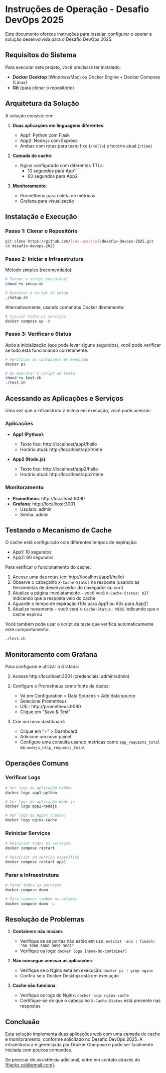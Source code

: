 # Instruções de Operação - Desafio DevOps 2025

Este documento oferece instruções para instalar, configurar e operar a solução desenvolvida para o Desafio DevOps 2025.

## Requisitos do Sistema

Para executar este projeto, você precisará ter instalado:

- **Docker Desktop** (Windows/Mac) ou Docker Engine + Docker Compose (Linux)
- **Git** (para clonar o repositório)

## Arquitetura da Solução

A solução consiste em:

1. **Duas aplicações em linguagens diferentes**:
   - App1: Python com Flask
   - App2: Node.js com Express
   - Ambas com rotas para texto fixo (`/hello`) e horário atual (`/time`)

2. **Camada de cache**:
   - Nginx configurado com diferentes TTLs:
     - 10 segundos para App1
     - 60 segundos para App2

3. **Monitoramento**:
   - Prometheus para coleta de métricas
   - Grafana para visualização

## Instalação e Execução

### Passo 1: Clonar o Repositório

```bash
git clone https://github.com/[seu-usuario]/desafio-devops-2025.git
cd desafio-devops-2025
```

### Passo 2: Iniciar a Infraestrutura

Método simples (recomendado):
```bash
# Tornar o script executável
chmod +x setup.sh

# Executar o script de setup
./setup.sh
```

Alternativamente, usando comandos Docker diretamente:
```bash
# Iniciar todos os serviços
docker compose up -d
```

### Passo 3: Verificar o Status

Após a inicialização (que pode levar alguns segundos), você pode verificar se tudo está funcionando corretamente:

```bash
# Verificar os containers em execução
docker ps

# Ou executar o script de teste
chmod +x test.sh
./test.sh
```

## Acessando as Aplicações e Serviços

Uma vez que a infraestrutura esteja em execução, você pode acessar:

### Aplicações

- **App1 (Python)**:
  - Texto fixo: http://localhost/app1/hello
  - Horário atual: http://localhost/app1/time

- **App2 (Node.js)**:
  - Texto fixo: http://localhost/app2/hello
  - Horário atual: http://localhost/app2/time

### Monitoramento

- **Prometheus**: http://localhost:9090
- **Grafana**: http://localhost:3001
  - Usuário: admin
  - Senha: admin

## Testando o Mecanismo de Cache

O cache está configurado com diferentes tempos de expiração:
- App1: 10 segundos
- App2: 60 segundos

Para verificar o funcionamento do cache:

1. Acesse uma das rotas (ex: http://localhost/app1/hello)
2. Observe o cabeçalho `X-Cache-Status` na resposta (usando as ferramentas de desenvolvedor do navegador ou curl)
3. Atualize a página imediatamente - você verá `X-Cache-Status: HIT` indicando que a resposta veio do cache
4. Aguarde o tempo de expiração (10s para App1 ou 60s para App2)
5. Atualize novamente - você verá `X-Cache-Status: MISS` indicando que o cache expirou

Você também pode usar o script de teste que verifica automaticamente este comportamento:
```bash
./test.sh
```

## Monitoramento com Grafana

Para configurar e utilizar o Grafana:

1. Acesse http://localhost:3001 (credenciais: admin/admin)
2. Configure o Prometheus como fonte de dados:
   - Vá em Configuration > Data Sources > Add data source
   - Selecione Prometheus
   - URL: http://prometheus:9090
   - Clique em "Save & Test"

3. Crie um novo dashboard:
   - Clique em "+" > Dashboard
   - Adicione um novo painel
   - Configure uma consulta usando métricas como `app_requests_total` ou `nodejs_http_requests_total`

## Operações Comuns

### Verificar Logs

```bash
# Ver logs da aplicação Python
docker logs app1-python

# Ver logs da aplicação Node.js
docker logs app2-nodejs

# Ver logs do Nginx (cache)
docker logs nginx-cache
```

### Reiniciar Serviços

```bash
# Reiniciar todos os serviços
docker compose restart

# Reiniciar um serviço específico
docker compose restart app1
```

### Parar a Infraestrutura

```bash
# Parar todos os serviços
docker compose down

# Para remover também os volumes
docker compose down -v
```

## Resolução de Problemas

1. **Containers não iniciam**:
   - Verifique se as portas não estão em uso: `netstat -ano | findstr "80 3000 5000 9090 3001"`
   - Verifique os logs: `docker logs [nome-do-container]`

2. **Não consegue acessar as aplicações**:
   - Verifique se o Nginx está em execução: `docker ps | grep nginx`
   - Confira se o Docker Desktop está em execução

3. **Cache não funciona**:
   - Verifique os logs do Nginx: `docker logs nginx-cache`
   - Certifique-se de que o cabeçalho `X-Cache-Status` está presente nas respostas

## Conclusão

Esta solução implementa duas aplicações web com uma camada de cache e monitoramento, conforme solicitado no Desafio DevOps 2025. A infraestrutura é gerenciada por Docker Compose e pode ser facilmente iniciada com poucos comandos.

Se precisar de assistência adicional, entre em contato através do [flacks.cel@gmail.com].
